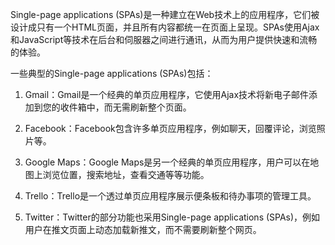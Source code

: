 

Single-page applications (SPAs)是一种建立在Web技术上的应用程序，它们被设计成只有一个HTML页面，并且所有内容都统一在页面上呈现。SPAs使用Ajax和JavaScript等技术在后台和伺服器之间进行通讯，从而为用户提供快速和流畅的体验。

一些典型的Single-page applications (SPAs)包括：

1. Gmail：Gmail是一个经典的单页应用程序，它使用Ajax技术将新电子邮件添加到您的收件箱中，而无需刷新整个页面。

2. Facebook：Facebook包含许多单页应用程序，例如聊天，回覆评论，浏览照片等。

3. Google Maps：Google Maps是另一个经典的单页应用程序，用户可以在地图上浏览位置，搜索地址，查看交通等等功能。

4. Trello：Trello是一个透过单页应用程序展示便条板和待办事项的管理工具。

5. Twitter：Twitter的部分功能也采用Single-page applications (SPAs)，例如用户在推文页面上动态加载新推文，而不需要刷新整个网页。
